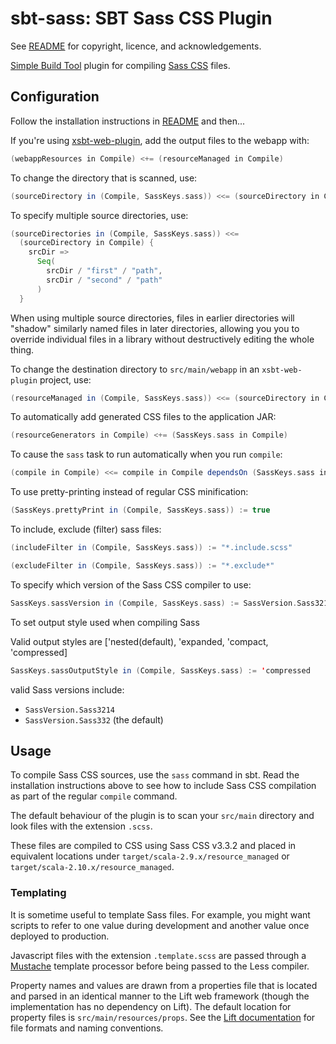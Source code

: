 # sbt-sass: SBT Sass CSS Plugin

See [README](../README.md) for copyright, licence, and acknowledgements.

[Simple Build Tool] plugin for compiling [Sass CSS] files.

[Simple Build Tool]: http://simple-build-tool.googlecode.com
[Sass CSS]: http://sass-lang.com/

## Configuration

Follow the installation instructions in [README](../README.md) and then...

If you're using [xsbt-web-plugin](https://github.com/siasia/xsbt-web-plugin "xsbt-web-plugin"),
add the output files to the webapp with:

```scala
(webappResources in Compile) <+= (resourceManaged in Compile)
```

To change the directory that is scanned, use:

```scala
(sourceDirectory in (Compile, SassKeys.sass)) <<= (sourceDirectory in Compile)(_ / "path" / "to" / "sass-files")
```

To specify multiple source directories, use:

```scala
(sourceDirectories in (Compile, SassKeys.sass)) <<=
  (sourceDirectory in Compile) {
    srcDir =>
      Seq(
        srcDir / "first" / "path",
        srcDir / "second" / "path"
      )
  }
```

When using multiple source directories, files in earlier directories will "shadow" similarly
named files in later directories, allowing you you to override individual files in a library
without destructively editing the whole thing.

To change the destination directory to `src/main/webapp` in an `xsbt-web-plugin` project, use:

```scala
(resourceManaged in (Compile, SassKeys.sass)) <<= (sourceDirectory in Compile)(_ / "webapp")
```

To automatically add generated CSS files to the application JAR:

```scala
(resourceGenerators in Compile) <+= (SassKeys.sass in Compile)
```

To cause the `sass` task to run automatically when you run `compile`:

```scala
(compile in Compile) <<= compile in Compile dependsOn (SassKeys.sass in Compile)
```

To use pretty-printing instead of regular CSS minification:

```scala
(SassKeys.prettyPrint in (Compile, SassKeys.sass)) := true
```

To include, exclude (filter) sass files:

```scala
(includeFilter in (Compile, SassKeys.sass)) := "*.include.scss"
```

```scala
(excludeFilter in (Compile, SassKeys.sass)) := "*.exclude*"
```

To specify which version of the Sass CSS compiler to use:

```scala
SassKeys.sassVersion in (Compile, SassKeys.sass) := SassVersion.Sass3214
```

To set output style used when compiling Sass

Valid output styles are ['nested(default), 'expanded, 'compact, 'compressed]

```scala
SassKeys.sassOutputStyle in (Compile, SassKeys.sass) := 'compressed
```

valid Sass versions include:

 - `SassVersion.Sass3214`
 - `SassVersion.Sass332` (the default)

## Usage

To compile Sass CSS sources, use the `sass` command in sbt. Read the installation instructions
above to see how to include Sass CSS compilation as part of the regular `compile` command.

The default behaviour of the plugin is to scan your `src/main` directory and look files with the
extension `.scss`.

These files are compiled to CSS using Sass CSS v3.3.2 and placed in equivalent locations under
`target/scala-2.9.x/resource_managed` or `target/scala-2.10.x/resource_managed`.

### Templating

It is sometime useful to template Sass files. For example, you might want scripts
to refer to one value during development and another value once deployed to production.

Javascript files with the extension `.template.scss` are passed through a [Mustache]
template processor before being passed to the Less compiler.

Property names and values are drawn from a properties file that is located and parsed
in an identical manner to the Lift web framework (though the implementation has no
dependency on Lift). The default location for property files is `src/main/resources/props`.
See the [Lift documentation] for file formats and naming conventions.

[Mustache]: http://mustache.github.com/
[Lift documentation]: http://www.assembla.com/spaces/liftweb/wiki/Properties
